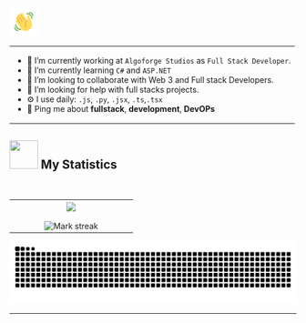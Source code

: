 

<br>



## <img src="https://raw.githubusercontent.com/ashu-guo/ashu-guo/main/assets/wave.gif" width="50px" height="50px" align="center"></img>

<table align="center">
<tr border="none">
<td width="100%" align="left">

- 🔭 I’m currently working at `Algoforge Studios` as  `Full Stack Developer`.
- 🌱 I’m currently learning `C#` and `ASP.NET`
- 👯 I’m looking to collaborate with Web 3 and Full stack Developers.
- 🤔 I’m looking for help with full stacks projects.
- ⚙️ I use daily: `.js`, `.py`, `.jsx`, `.ts`,`.tsx`
- 💬 Ping me about  **fullstack**, **development**, **DevOPs**

</td>


</tr>
</table>




## <img src="https://media2.giphy.com/media/QssGEmpkyEOhBCb7e1/giphy.gif?cid=ecf05e47a0n3gi1bfqntqmob8g9aid1oyj2wr3ds3mg700bl&rid=giphy.gif" width="50px" height="50px"> My Statistics
<br>

<table align="center">
<tr border="none">
<td width="50%" align="center">

  <img  align="center"  src="https://github-readme-stats.vercel.app/api?username=moiqbalbbdniit&theme=tokyonight&show_icons=true&hide_border=false&count_private=true" />
  <br></br>
  <img  title="🔥 Get streak stats for your profile at git.io/streak-stats" alt="Mark streak" src="https://github-readme-streak-stats.herokuapp.com?user=moiqbalbbdniit&theme=tokyonight" /> 
</td>

</tr>
</table>

<p >
    <picture align="center">
      <source media="(prefers-color-scheme: dark)" srcset="https://raw.githubusercontent.com/ashu-guo/ashu-guo/master/assets/github-contribution-grid-snake.svg">
      <source media="(prefers-color-scheme: light)" srcset="https://raw.githubusercontent.com/ashu-guo/ashu-guo/master/assets/github-contribution-grid-snake.svg">
      <img alt="github contribution grid snake animation" src="https://raw.githubusercontent.com/ashu-guo/ashu-guo/master/assets/github-contribution-grid-snake.svg">
    </picture>
</p>







---

